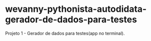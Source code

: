 # wevanny-pythonista-autodidata-gerador-de-dados-para-testes
Projeto 1 - Gerador de dados para testes(app no terminal).
